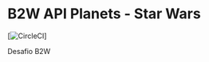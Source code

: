 # B2W API Planets - Star Wars


[![CircleCI](https://circleci.com/gh/diegopgcabral/desafio-b2w-star-wars/tree/master.svg?style=svg)]

Desafio B2W
